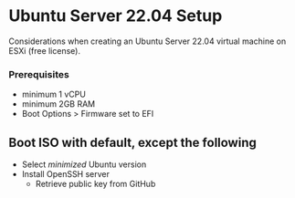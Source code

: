# Ubuntu Server 22.04 Setup

Considerations when creating an Ubuntu Server 22.04 virtual machine on ESXi (free license).

### Prerequisites

- minimum 1 vCPU
- minimum 2GB RAM
- Boot Options > Firmware set to EFI

## Boot ISO with default, except the following

- Select _minimized_ Ubuntu version
- Install OpenSSH server
    + Retrieve public key from GitHub